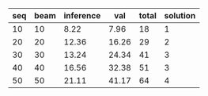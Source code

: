 | seq | beam | inference | val  | total | solution |
|-----|------|-----------|------|-------|----------|
| 10  | 10   | 8.22      | 7.96 | 18    |1
| 20  | 20   | 12.36     | 16.26| 29    |2
| 30  | 30   | 13.24     | 24.34| 41    |3
| 40  | 40   | 16.56     | 32.38| 51    |3
| 50  | 50   | 21.11     | 41.17| 64    |4
